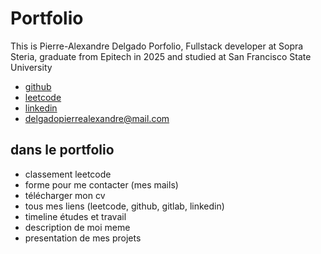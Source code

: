 # Portfolio

This is Pierre-Alexandre Delgado Porfolio, Fullstack developer at Sopra Steria, graduate from Epitech in 2025 and studied at San Francisco State University

- [github](https://github.com/TheRealPad)
- [leetcode](https://leetcode.com/u/delgadopierrealexandre/)
- [linkedin](https://www.linkedin.com/in/pierre-alexandre-delgado/)
- [delgadopierrealexandre@mail.com](mailto:delgadopierrealexandre@mail.com)


## dans le portfolio

- classement leetcode
- forme pour me contacter (mes mails)
- télécharger mon cv
- tous mes liens (leetcode, github, gitlab, linkedin)
- timeline études et travail
- description de moi meme
- presentation de mes projets
